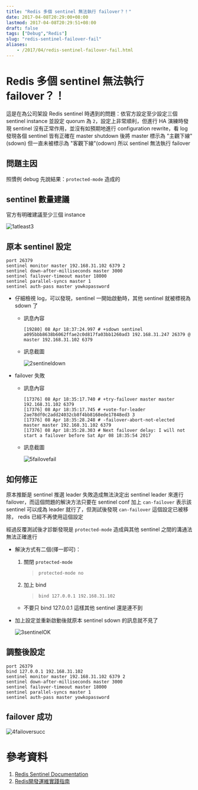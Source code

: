 ```yaml
---
title: "Redis 多個 sentinel 無法執行 failover？！"
date: 2017-04-08T20:29:00+08:00
lastmod: 2017-04-08T20:29:51+08:00
draft: false
tags: ["Debug","Redis"]
slug: "redis-sentinel-failover-fail"
aliases:
    - /2017/04/redis-sentinel-failover-fail.html
---
```

# Redis 多個 sentinel 無法執行 failover？！
這是在為公司架設 Redis sentinel 時遇到的問題：依官方設定至少設定三個 sentinel instance 並設定 quorum 為 `2`，設定上非常順利，但進行 HA 演練時發現 sentinel 沒有正常作用，並沒有如預期地進行 configuration rewrite，看 log 發現各個 sentinel 皆有正確在 master shutdown 後將 master 標示為 "主觀下線"(sdown) 但一直未被標示為 "客觀下線"(odown) 所以 sentinel 無法執行 failover

## 問題主因

照慣例 debug 先說結果：`protected-mode` 造成的

## sentinel 數量建議

官方有明確建議至少三個 instance

![1atleast3](https://cloud.githubusercontent.com/assets/3851540/24828863/52fc5e04-1c99-11e7-9428-26c125e231e8.png)

## 原本 sentinel 設定

```
port 26379
sentinel monitor master 192.168.31.102 6379 2
sentinel down-after-milliseconds master 3000
sentinel failover-timeout master 18000
sentinel parallel-syncs master 1
sentinel auth-pass master yowkopassword
```

* 仔細檢視 log，可以發現，sentinel 一開始啟動時，其他 sentinel 就被標視為 sdown 了
    - 訊息內容
      
        ```
        [19280] 08 Apr 18:37:24.997 # +sdown sentinel a095bbb8638b6062ffae2c0d817fa03bb1260ad3 192.168.31.247 26379 @ master 192.168.31.102 6379
        ```
    - 訊息截圖
        
        ![2sentineldown](https://cloud.githubusercontent.com/assets/3851540/24828862/52fbedfc-1c99-11e7-98de-9c2d93b93a49.png)

* failover 失敗
    - 訊息內容

        ```
        [17376] 08 Apr 18:35:17.740 # +try-failover master master 192.168.31.102 6379                                                         
        [17376] 08 Apr 18:35:17.745 # +vote-for-leader 2ae78df0c2add24032cb8f4bb8168ede17848ed3 3                                             
        [17376] 08 Apr 18:35:28.248 # -failover-abort-not-elected master master 192.168.31.102 6379                                           
        [17376] 08 Apr 18:35:28.303 # Next failover delay: I will not start a failover before Sat Apr 08 18:35:54 2017
        ```
    - 訊息截圖
        
        ![5failovefail](https://cloud.githubusercontent.com/assets/3851540/24828866/53039ee4-1c99-11e7-99d1-0e79436126b9.png)

        

## 如何修正

原本推斷是 sentinel 推選 leader 失敗造成無法決定出 sentinel leader 來進行 failover，而這個問題的解決方法只要在 sentinel conf 加上 `can-failover` 表示該 sentinel 可以成為 leader 就行了，但測試後發現 `can-failover` 這個設定已被移除， redis 已經不再使用這個設定

經過反覆測試後才診斷發現是 `protected-mode` 造成與其他 sentinel 之間的溝通法無法正確進行

* 解決方式有二個(擇一即可)：
    1.  關閉 `protected-mode`
        
        > `protected-mode no`

    2.  加上 bind

        > `bind 127.0.0.1 192.168.31.102`

    *   不要只 bind 127.0.0.1  這樣其他 sentinel 還是連不到


*   加上設定並重新啟動後就原本 sentinel sdown 的訊息就不見了
        
    ![3sentinelOK](https://cloud.githubusercontent.com/assets/3851540/24828864/52fcf076-1c99-11e7-901a-f4c6e458e2df.png)

## 調整後設定

```
port 26379
bind 127.0.0.1 192.168.31.102
sentinel monitor master 192.168.31.102 6379 2
sentinel down-after-milliseconds master 3000
sentinel failover-timeout master 18000
sentinel parallel-syncs master 1
sentinel auth-pass master yowkopassword
```

## failover 成功

![4failoversucc](https://cloud.githubusercontent.com/assets/3851540/24828865/52fd8608-1c99-11e7-94dc-274393cec7fc.png)

# 參考資料
1.  [Redis Sentinel Documentation](https://redis.io/topics/sentinel)
2.  [Redis開發運維實踐指南](https://gnuhpc.gitbooks.io/redis-all-about/HAClusterArchPractice/ms/hatest-quorum.html)
